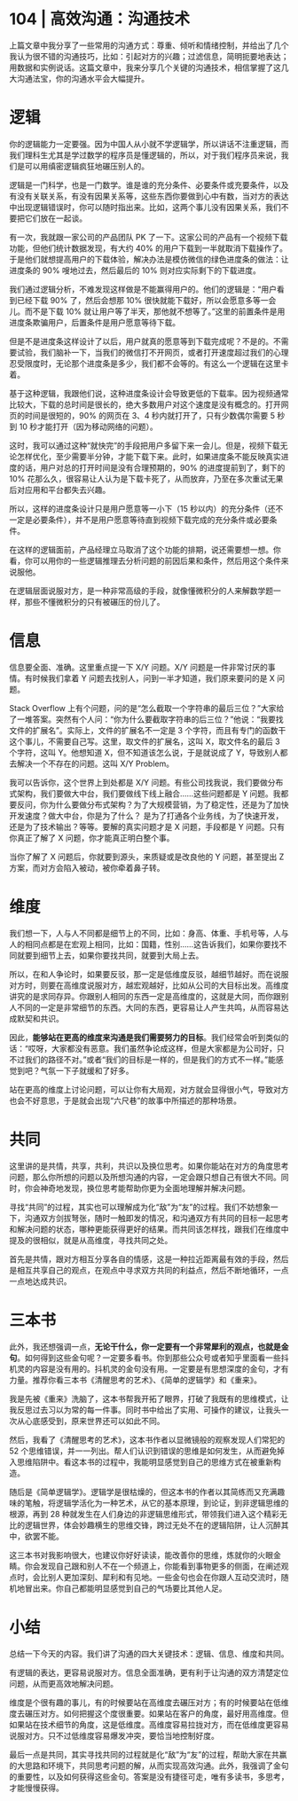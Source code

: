 # 104 | 高效沟通：沟通技术

上篇文章中我分享了一些常用的沟通方式：尊重、倾听和情绪控制，并给出了几个我认为很不错的沟通技巧，比如：引起对方的兴趣；过滤信息，简明扼要地表达；用数据和实例说话。这篇文章中，我来分享几个关键的沟通技术，相信掌握了这几大沟通法宝，你的沟通水平会大幅提升。

# 逻辑

你的逻辑能力一定要强。因为中国人从小就不学逻辑学，所以讲话不注重逻辑，而我们理科生尤其是学过数学的程序员是懂逻辑的，所以，对于我们程序员来说，我们是可以用缜密逻辑疯狂地碾压别人的。

逻辑是一门科学，也是一门数学。谁是谁的充分条件、必要条件或充要条件，以及有没有关联关系，有没有因果关系等，这些东西你要做到心中有数，当对方的表达中出现逻辑错误时，你可以随时指出来。比如，这两个事儿没有因果关系，我们不要把它们放在一起谈。

有一次，我就跟一家公司的产品团队 PK 了一下。这家公司的产品有一个视频下载功能，但他们统计数据发现，有大约 40% 的用户下载到一半就取消下载操作了。于是他们就想提高用户的下载体验，解决办法是模仿微信的绿色进度条的做法：让进度条的 90% 嗖地过去，然后最后的 10% 则对应实际剩下的下载进度。

我们通过逻辑分析，不难发现这样做是不能赢得用户的。他们的逻辑是：“用户看到已经下载 90% 了，然后会想那 10% 很快就能下载好，所以会愿意多等一会儿。而不是下载 10% 就让用户等了半天，那他就不想等了。”这里的前置条件是用进度条欺骗用户，后置条件是用户愿意等待下载。

但是不是进度条这样设计了以后，用户就真的愿意等到下载完成呢？不是的。不需要试验，我们脑补一下，当我们的微信打不开网页，或者打开速度超过我们的心理忍受限度时，无论那个进度条是多少，我们都不会等的。有这么一个逻辑在这里卡着。

基于这种逻辑，我跟他们说，这种进度条设计会导致更低的下载率。因为视频通常比较大，下载的总时间是很长的，绝大多数用户对这个速度是没有概念的。打开网页的时间是很短的，90% 的网页在 3、4 秒内就打开了，只有少数偶尔需要 5 秒到 10 秒才能打开（因为移动网络的问题）。

这时，我可以通过这种“就快完”的手段把用户多留下来一会儿。但是，视频下载无论怎样优化，至少需要半分钟，才能下载下来。此时，如果进度条不能反映真实进度的话，用户对总的打开时间是没有合理预期的，90% 的进度提前到了，剩下的 10% 花那么久，很容易让人认为是下载卡死了，从而放弃，乃至在多次重试无果后对应用和平台都失去兴趣。

所以，这样的进度条设计只是用户愿意等一小下（15 秒以内）的充分条件（还不一定是必要条件），并不是用户愿意等待直到视频下载完成的充分条件或必要条件。

在这样的逻辑面前，产品经理立马取消了这个功能的排期，说还需要想一想。你看，你可以用你的一些逻辑推理去分析问题的前因后果和条件，然后用这个条件来说服他。

在逻辑层面说服对方，是一种非常高级的手段，就像懂微积分的人来解数学题一样，那些不懂微积分的只有被碾压的份儿了。

# 信息

信息要全面、准确。这里重点提一下 X/Y 问题。X/Y 问题是一件非常讨厌的事情。有时候我们拿着 Y 问题去找别人，问到一半才知道，我们原来要问的是 X 问题。

Stack Overflow 上有个问题，问的是“怎么截取一个字符串的最后三位？”大家给了一堆答案。突然有个人问：“你为什么要截取字符串的后三位？”他说：“我要找文件的扩展名”。实际上，文件的扩展名不一定是 3 个字符，而且有专门的函数干这个事儿，不需要自己写。这里，取文件的扩展名，这叫 X，取文件名的最后 3 个字符，这叫 Y。他想知道 X，但不知道该怎么说，于是就说成了 Y，导致别人都去解决一个不存在的问题。这叫 X/Y Problem。

我可以告诉你，这个世界上到处都是 X/Y 问题。有些公司找我说，我们要做分布式架构，我们要做大中台，我们要做线下线上融合……这些问题都是 Y 问题。我都要反问，你为什么要做分布式架构？为了大规模营销，为了稳定性，还是为了加快开发速度？做大中台，你是为了什么？ 是为了打通各个业务线，为了快速开发，还是为了技术输出？等等。要解的真实问题才是 X 问题，手段都是 Y 问题。只有你真正了解了 X 问题，你才能真正明白整个事。

当你了解了 X 问题后，你就要到源头，来质疑或是改良他的 Y 问题，甚至提出 Z 方案，而对方会陷入被动，被你牵着鼻子转。

# 维度

我们想一下，人与人不同都是细节上的不同，比如：身高、体重、手机号等，人与人的相同点都是在宏观上相同，比如：国籍，性别……这告诉我们，如果你要找不同就要到细节上去，如果你要找共同，就要到大局上去。

所以，在和人争论时，如果要反驳，那一定是低维度反驳，越细节越好。而在说服对方时，则要在高维度说服对方，越宏观越好，比如从公司的大目标出发。高维度讲究的是求同存异。你跟别人相同的东西一定是高维度的，这就是大同，而你跟别人不同的一定是非常细节的东西。大同的东西，更容易让人产生共鸣，从而容易达成默契和共识。

因此，**能够站在更高的维度来沟通是我们需要努力的目标**。我们经常会听到类似的话：“哎呀，大家都没有恶意。我们虽然争论成这样，但是大家都是为公司好，只不过我们的路径不对。”或者“我们的目标是一样的，但是我们的方式不一样。”能感觉到吧？气氛一下子就缓和了好多。

站在更高的维度上讨论问题，可以让你有大局观，对方就会显得很小气，导致对方也会不好意思，于是就会出现“六尺巷”的故事中所描述的那种场景。

# 共同

这里讲的是共情，共享，共利，共识以及换位思考。如果你能站在对方的角度思考问题，那么你所想的问题以及所想沟通的内容，一定会跟只想自己有很大不同。同时，你会神奇地发现，换位思考能帮助你更为全面地理解并解决问题。

寻找“共同”的过程，其实也可以理解成为化“敌”为“友”的过程。我们不妨想象一下，沟通双方剑拔弩张，随时一触即发的情况，和沟通双方有共同的目标一起思考和解决问题的状态，哪种更能获得更好的结果。而共同该怎样找，跟我们在维度中提及的很相似，就是从高维度，寻找共同之处。

首先是共情，跟对方相互分享各自的情感，这是一种拉近距离最有效的手段，然后是相互共享自己的观点，在观点中寻求双方共同的利益点，然后不断地循环，一点一点地达成共识。

# 三本书

此外，我还想强调一点，**无论干什么，你一定要有一个非常犀利的观点，也就是金句**。如何得到这些金句呢？一定要多看书。你到那些公众号或者知乎里面看一些抖机灵的内容是没有用的。抖机灵的金句没有用。一定要是有思想深度的金句，才有力量。推荐你看三本书《清醒思考的艺术》、《简单的逻辑学》和《重来》。

我是先被《重来》洗脑了，这本书帮我开拓了眼界，打破了我既有的思维模式，让我反思过去习以为常的每一件事。同时书中给出了实用、可操作的建议，让我头一次从心底感受到，原来世界还可以如此不同。

然后，我看了《清醒思考的艺术》，这本书作者以显微镜般的观察发现人们常犯的 52 个思维错误，并一一列出。帮人们认识到错误的思维是如何发生，从而避免掉入思维陷阱中。看这本书的过程中，我能明显感觉到自己的思维方式在被重新构造。

随后是《简单逻辑学》。逻辑学是很枯燥的，但这本书的作者以其简练而又充满趣味的笔触，将逻辑学活化为一种艺术，从它的基本原理，到论证，到非逻辑思维的根源，再到 28 种就发生在人们身边的非逻辑思维形式，带领我们进入这个精彩无比的逻辑世界，体会妙趣横生的思维交锋，跨过无处不在的逻辑陷阱，让人沉醉其中，欲罢不能。

这三本书对我影响很大，也建议你好好读读，能改善你的思维，炼就你的火眼金睛。你会发现自己跟和别人不在一个频道上，你能看到事物更多的侧面，在阐述观点时，会比别人更加深刻、犀利和有见地。一些金句也会在你跟人互动交流时，随机地冒出来。你自己都能明显感觉到自己的气场要比其他人足。

# 小结

总结一下今天的内容。我们讲了沟通的四大关键技术：逻辑、信息、维度和共同。

有逻辑的表达，更容易说服对方。信息全面准确，更有利于让沟通的双方清楚定位问题，从而更高效地解决问题。

维度是个很有趣的事儿，有的时候要站在高维度去碾压对方；有的时候要站在低维度去碾压对方。如何把握这个度很重要。如果站在客户的角度，最好用高维度。但如果站在技术细节的角度，这是低维度。高维度容易拉拢对方，而在低维度更容易说服对方。只不过低维度容易爆发冲突，要恰当地控制好度。

最后一点是共同，其实寻找共同的过程就是化“敌”为“友”的过程，帮助大家在共赢的大思路和环境下，共同思考问题的解，从而实现高效沟通。此外，我强调了金句的重要性，以及如何获得这些金句。答案是没有捷径可走，唯有多读书，多思考，才能慢慢获得。